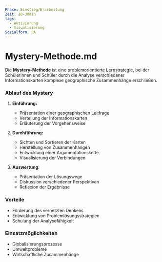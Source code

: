 ```yaml
---
Phase: Einstieg/Erarbeitung
Zeit: 20-30min
tags:
  - Aktivierung
  - Visualisierung
Sozialform: PA
---
```


# Mystery-Methode.md

Die **Mystery-Methode** ist eine problemorientierte Lernstrategie, bei der Schülerinnen und Schüler durch die Analyse verschiedener Informationskarten komplexe geographische Zusammenhänge erschließen.

### Ablauf des Mystery

1. **Einführung:**
   - Präsentation einer geographischen Leitfrage
   - Verteilung der Informationskarten
   - Erläuterung der Vorgehensweise

2. **Durchführung:**
   - Sichten und Sortieren der Karten
   - Herstellung von Zusammenhängen
   - Entwicklung einer Argumentationskette
   - Visualisierung der Verbindungen

3. **Auswertung:**
   - Präsentation der Lösungswege
   - Diskussion verschiedener Perspektiven
   - Reflexion der Ergebnisse

### Vorteile
- Förderung des vernetzten Denkens
- Entwicklung von Problemlösungsstrategien
- Schulung der Analysefähigkeit

### Einsatzmöglichkeiten
- Globalisierungsprozesse
- Umweltprobleme
- Wirtschaftliche Zusammenhänge
